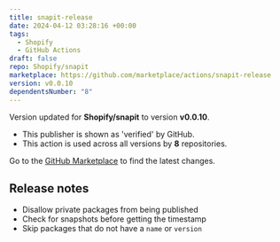 ```yaml
---
title: snapit-release
date: 2024-04-12 03:28:16 +00:00
tags:
  - Shopify
  - GitHub Actions
draft: false
repo: Shopify/snapit
marketplace: https://github.com/marketplace/actions/snapit-release
version: v0.0.10
dependentsNumber: "8"
---
```



Version updated for **Shopify/snapit** to version **v0.0.10**.
- This publisher is shown as 'verified' by GitHub.
- This action is used across all versions by **8** repositories.

Go to the [GitHub Marketplace](https://github.com/marketplace/actions/snapit-release) to find the latest changes.

## Release notes

- Disallow private packages from being published
- Check for snapshots before getting the timestamp
- Skip packages that do not have a `name` or `version`
